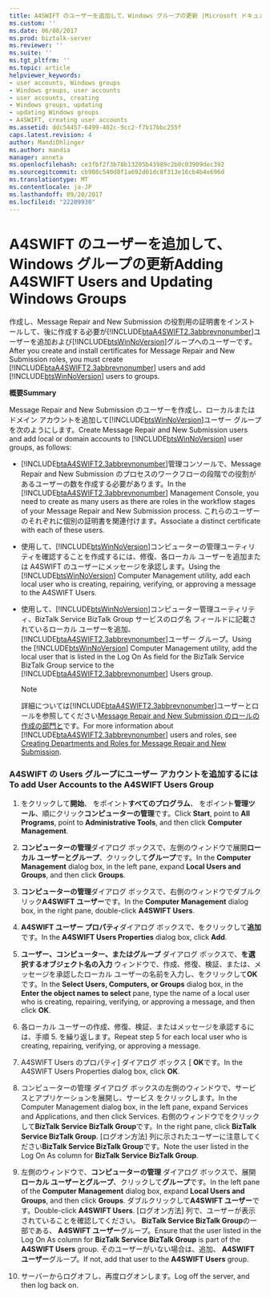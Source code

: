 ```yaml
---
title: A4SWIFT のユーザーを追加して、Windows グループの更新 |Microsoft ドキュメント
ms.custom: ''
ms.date: 06/08/2017
ms.prod: biztalk-server
ms.reviewer: ''
ms.suite: ''
ms.tgt_pltfrm: ''
ms.topic: article
helpviewer_keywords:
- user accounts, Windows groups
- Windows groups, user accounts
- user accounts, creating
- Windows groups, updating
- updating Windows groups
- A4SWIFT, creating user accounts
ms.assetid: ddc54457-6499-402c-9cc2-f7b17bbc255f
caps.latest.revision: 4
author: MandiOhlinger
ms.author: mandia
manager: anneta
ms.openlocfilehash: ce3fbf2f3b78b13205b43989c2b0c03909dec392
ms.sourcegitcommit: cb908c540d8f1a692d01dc8f313e16cb4b4e696d
ms.translationtype: MT
ms.contentlocale: ja-JP
ms.lasthandoff: 09/20/2017
ms.locfileid: "22209930"
---
```

# <a name="adding-a4swift-users-and-updating-windows-groups"></a><span data-ttu-id="d06a3-102">A4SWIFT のユーザーを追加して、Windows グループの更新</span><span class="sxs-lookup"><span data-stu-id="d06a3-102">Adding A4SWIFT Users and Updating Windows Groups</span></span>
<span data-ttu-id="d06a3-103">作成し、Message Repair and New Submission の役割用の証明書をインストールして、後に作成する必要が[!INCLUDE[btaA4SWIFT2.3abbrevnonumber](../../includes/btaa4swift2-3abbrevnonumber-md.md)]ユーザーを追加および[!INCLUDE[btsWinNoVersion](../../includes/btswinnoversion-md.md)]グループへのユーザーです。</span><span class="sxs-lookup"><span data-stu-id="d06a3-103">After you create and install certificates for Message Repair and New Submission roles, you must create [!INCLUDE[btaA4SWIFT2.3abbrevnonumber](../../includes/btaa4swift2-3abbrevnonumber-md.md)] users and add [!INCLUDE[btsWinNoVersion](../../includes/btswinnoversion-md.md)] users to groups.</span></span>  
  
 <span data-ttu-id="d06a3-104">**概要**</span><span class="sxs-lookup"><span data-stu-id="d06a3-104">**Summary**</span></span>  
  
 <span data-ttu-id="d06a3-105">Message Repair and New Submission のユーザーを作成し、ローカルまたはドメイン アカウントを追加して[!INCLUDE[btsWinNoVersion](../../includes/btswinnoversion-md.md)]ユーザー グループを次のようにします。</span><span class="sxs-lookup"><span data-stu-id="d06a3-105">Create Message Repair and New Submission users and add local or domain accounts to [!INCLUDE[btsWinNoVersion](../../includes/btswinnoversion-md.md)] user groups, as follows:</span></span>  
  
-   <span data-ttu-id="d06a3-106">[!INCLUDE[btaA4SWIFT2.3abbrevnonumber](../../includes/btaa4swift2-3abbrevnonumber-md.md)]管理コンソールで、Message Repair and New Submission のプロセスのワークフローの段階での役割があるユーザーの数を作成する必要があります。</span><span class="sxs-lookup"><span data-stu-id="d06a3-106">In the [!INCLUDE[btaA4SWIFT2.3abbrevnonumber](../../includes/btaa4swift2-3abbrevnonumber-md.md)] Management Console, you need to create as many users as there are roles in the workflow stages of your Message Repair and New Submission process.</span></span> <span data-ttu-id="d06a3-107">これらのユーザーのそれぞれに個別の証明書を関連付けます。</span><span class="sxs-lookup"><span data-stu-id="d06a3-107">Associate a distinct certificate with each of these users.</span></span>  
  
-   <span data-ttu-id="d06a3-108">使用して、[!INCLUDE[btsWinNoVersion](../../includes/btswinnoversion-md.md)]コンピューターの管理ユーティリティを確認することを作成するには、修復、各ローカル ユーザーを追加または A4SWIFT のユーザーにメッセージを承認します。</span><span class="sxs-lookup"><span data-stu-id="d06a3-108">Using the [!INCLUDE[btsWinNoVersion](../../includes/btswinnoversion-md.md)] Computer Management utility, add each local user who is creating, repairing, verifying, or approving a message to the A4SWIFT Users.</span></span>  
  
-   <span data-ttu-id="d06a3-109">使用して、[!INCLUDE[btsWinNoVersion](../../includes/btswinnoversion-md.md)]コンピューター管理ユーティリティ、BizTalk Service BizTalk Group サービスのログ名 フィールドに記載されているローカル ユーザーを追加、[!INCLUDE[btaA4SWIFT2.3abbrevnonumber](../../includes/btaa4swift2-3abbrevnonumber-md.md)]ユーザー グループ。</span><span class="sxs-lookup"><span data-stu-id="d06a3-109">Using the [!INCLUDE[btsWinNoVersion](../../includes/btswinnoversion-md.md)] Computer Management utility, add the local user that is listed in the Log On As field for the BizTalk Service BizTalk Group service to the [!INCLUDE[btaA4SWIFT2.3abbrevnonumber](../../includes/btaa4swift2-3abbrevnonumber-md.md)] Users group.</span></span>  
  
    > [!NOTE]
    >  <span data-ttu-id="d06a3-110">詳細については[!INCLUDE[btaA4SWIFT2.3abbrevnonumber](../../includes/btaa4swift2-3abbrevnonumber-md.md)]ユーザーとロールを参照してください[Message Repair and New Submission のロールの作成の部門と](../../adapters-and-accelerators/accelerator-swift/creating-departments-and-roles-for-message-repair-and-new-submission.md)です。</span><span class="sxs-lookup"><span data-stu-id="d06a3-110">For more information about [!INCLUDE[btaA4SWIFT2.3abbrevnonumber](../../includes/btaa4swift2-3abbrevnonumber-md.md)] users and roles, see [Creating Departments and Roles for Message Repair and New Submission](../../adapters-and-accelerators/accelerator-swift/creating-departments-and-roles-for-message-repair-and-new-submission.md).</span></span>  
  
### <a name="to-add-user-accounts-to-the-a4swift-users-group"></a><span data-ttu-id="d06a3-111">A4SWIFT の Users グループにユーザー アカウントを追加するには</span><span class="sxs-lookup"><span data-stu-id="d06a3-111">To add User Accounts to the A4SWIFT Users Group</span></span>  
  
1.  <span data-ttu-id="d06a3-112">をクリックして**開始**、 をポイント**すべてのプログラム**、 をポイント**管理ツール**、順にクリック**コンピューターの管理**です。</span><span class="sxs-lookup"><span data-stu-id="d06a3-112">Click **Start**, point to **All Programs**, point to **Administrative Tools**, and then click **Computer Management**.</span></span>  
  
2.  <span data-ttu-id="d06a3-113">**コンピューターの管理**ダイアログ ボックスで、左側のウィンドウで展開**ローカル ユーザーとグループ**、クリックして**グループ**です。</span><span class="sxs-lookup"><span data-stu-id="d06a3-113">In the **Computer Management** dialog box, in the left pane, expand **Local Users and Groups**, and then click **Groups**.</span></span>  
  
3.  <span data-ttu-id="d06a3-114">**コンピューターの管理**ダイアログ ボックスで、右側のウィンドウでダブルクリック**A4SWIFT ユーザー**です。</span><span class="sxs-lookup"><span data-stu-id="d06a3-114">In the **Computer Management** dialog box, in the right pane, double-click **A4SWIFT Users**.</span></span>  
  
4.  <span data-ttu-id="d06a3-115">**A4SWIFT ユーザー プロパティ**ダイアログ ボックスで、をクリックして**追加**です。</span><span class="sxs-lookup"><span data-stu-id="d06a3-115">In the **A4SWIFT Users Properties** dialog box, click **Add**.</span></span>  
  
5.  <span data-ttu-id="d06a3-116">**ユーザー、コンピューター、またはグループ** ダイアログ ボックスで、**を選択するオブジェクト名の入力** ウィンドウで、作成、修復、検証、または、メッセージを承認したローカル ユーザーの名前を入力し、をクリックして**OK**です。</span><span class="sxs-lookup"><span data-stu-id="d06a3-116">In the **Select Users, Computers, or Groups** dialog box, in the **Enter the object names to select** pane, type the name of a local user who is creating, repairing, verifying, or approving a message, and then click **OK**.</span></span>  
  
6.  <span data-ttu-id="d06a3-117">各ローカル ユーザーの作成、修復、検証、またはメッセージを承認するには、手順 5. を繰り返します。</span><span class="sxs-lookup"><span data-stu-id="d06a3-117">Repeat step 5 for each local user who is creating, repairing, verifying, or approving a message.</span></span>  
  
7.  <span data-ttu-id="d06a3-118">A4SWIFT Users のプロパティ] ダイアログ ボックス [ **OK**です。</span><span class="sxs-lookup"><span data-stu-id="d06a3-118">In the A4SWIFT Users Properties dialog box, click **OK**.</span></span>  
  
8.  <span data-ttu-id="d06a3-119">コンピューターの管理 ダイアログ ボックスの左側のウィンドウで、サービスとアプリケーションを展開し、サービス をクリックします。</span><span class="sxs-lookup"><span data-stu-id="d06a3-119">In the Computer Management dialog box, in the left pane, expand Services and Applications, and then click Services.</span></span> <span data-ttu-id="d06a3-120">右側のウィンドウでをクリックして**BizTalk Service BizTalk Group**です。</span><span class="sxs-lookup"><span data-stu-id="d06a3-120">In the right pane, click **BizTalk Service BizTalk Group**.</span></span> <span data-ttu-id="d06a3-121">[ログオン方法] 列に示されたユーザーに注意してください**BizTalk Service BizTalk Group**です。</span><span class="sxs-lookup"><span data-stu-id="d06a3-121">Note the user listed in the Log On As column for **BizTalk Service BizTalk Group**.</span></span>  
  
9. <span data-ttu-id="d06a3-122">左側のウィンドウで、**コンピューターの管理** ダイアログ ボックスで、展開**ローカル ユーザーとグループ**、クリックして**グループ**です。</span><span class="sxs-lookup"><span data-stu-id="d06a3-122">In the left pane of the **Computer Management** dialog box, expand **Local Users and Groups**, and then click **Groups**.</span></span> <span data-ttu-id="d06a3-123">ダブルクリックして**A4SWIFT ユーザー**です。</span><span class="sxs-lookup"><span data-stu-id="d06a3-123">Double-click **A4SWIFT Users**.</span></span> <span data-ttu-id="d06a3-124">[ログオン方法] 列で、ユーザーが表示されていることを確認してください。 **BizTalk Service BizTalk Group**の一部である、 **A4SWIFT ユーザー**グループ。</span><span class="sxs-lookup"><span data-stu-id="d06a3-124">Ensure that the user listed in the Log On As column for **BizTalk Service BizTalk Group** is part of the **A4SWIFT Users** group.</span></span> <span data-ttu-id="d06a3-125">そのユーザーがいない場合は、追加、 **A4SWIFT ユーザー**グループ。</span><span class="sxs-lookup"><span data-stu-id="d06a3-125">If not, add that user to the **A4SWIFT Users** group.</span></span>  
  
10. <span data-ttu-id="d06a3-126">サーバーからログオフし、再度ログオンします。</span><span class="sxs-lookup"><span data-stu-id="d06a3-126">Log off the server, and then log back on.</span></span>